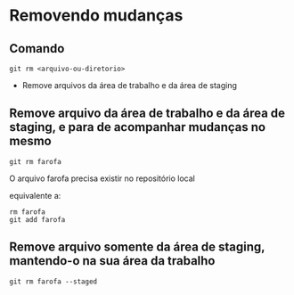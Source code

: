 # Removendo mudanças

## Comando

```shell
git rm <arquivo-ou-diretorio>
```

- Remove arquivos da área de trabalho e da área de staging

## Remove arquivo da área de trabalho e da área de staging, e para de acompanhar mudanças no mesmo

```shell
git rm farofa
```

O arquivo farofa precisa existir no repositório local

equivalente a:

```shell
rm farofa
git add farofa
```

## Remove arquivo somente da área de staging, mantendo-o na sua área da trabalho

```shell
git rm farofa --staged 
```
